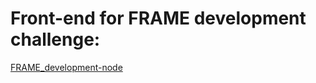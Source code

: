 # Front-end for FRAME development challenge:
[FRAME_development-node](https://github.com/Maar-io/substrate-framedev)

